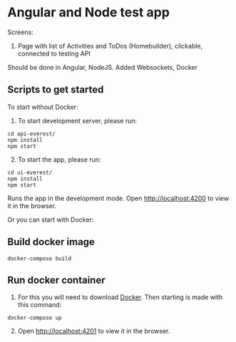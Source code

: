 # Angular and Node test app

Screens:

1. Page with list of Activities and ToDos (Homebuilder), clickable, connected to testing API

Should be done in Angular, NodeJS. Added Websockets, Docker

## Scripts to get started

To start without Docker:

1. To start development server, please run:

```
cd api-everest/
npm install
npm start
```

2. To start the app, please run:

```
cd ui-everest/
npm install
npm start
```

Runs the app in the development mode.
Open [http://localhost:4200](http://localhost:4200) to view it in the browser.

Or you can start with Docker:

## Build docker image

```
docker-compose build
```

## Run docker container

1. For this you will need to download [Docker](https://www.docker.com/).
   Then starting is made with this command:

```
docker-compose up
```

2. Open [http://localhost:4201](http://localhost:4201) to view it in the browser.
